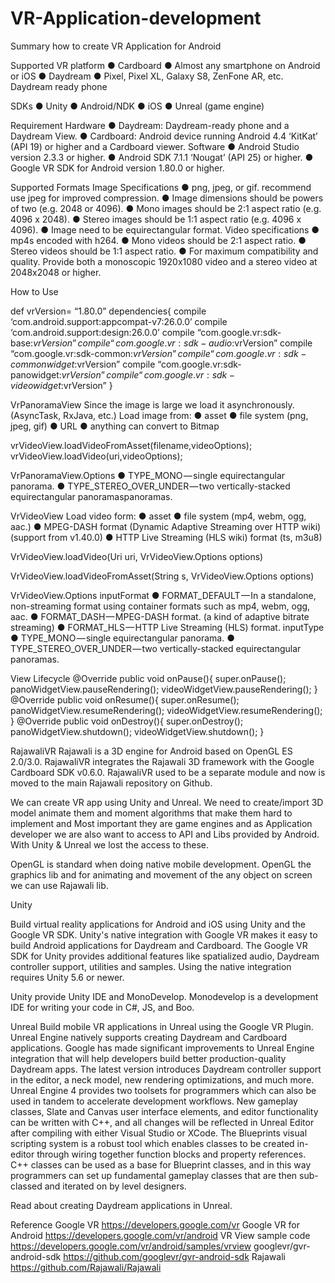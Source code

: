 # VR-Application-development
Summary how to create VR Application for Android

Supported VR platform
●	Cardboard
●	Almost any smartphone on Android or iOS
●	Daydream
●	Pixel, Pixel XL, Galaxy S8, ZenFone AR, etc. Daydream ready phone

SDKs
●	Unity
●	Android/NDK
●	iOS
●	Unreal (game engine)

Requirement
Hardware
●	Daydream: Daydream-ready phone and a Daydream View.
●	Cardboard: Android device running Android 4.4 ‘KitKat’ (API 19) or higher and a Cardboard viewer.
Software
●	Android Studio version 2.3.3 or higher.
●	Android SDK 7.1.1 ‘Nougat’ (API 25) or higher.
●	Google VR SDK for Android version 1.80.0 or higher.

Supported Formats
Image Specifications
●	png, jpeg, or gif. recommend use jpeg for improved compression.
●	Image dimensions should be powers of two (e.g. 2048 or 4096).
●	Mono images should be 2:1 aspect ratio (e.g. 4096 x 2048).
●	Stereo images should be 1:1 aspect ratio (e.g. 4096 x 4096).
●	Image need to be equirectangular format.
Video specifications
●	mp4s encoded with h264.
●	Mono videos should be 2:1 aspect ratio.
●	Stereo videos should be 1:1 aspect ratio.
●	For maximum compatibility and quality. Provide both a monoscopic 1920x1080 video and a stereo video at 2048x2048 or higher.

How to Use

def vrVersion= “1.80.0”
       dependencies{
       compile ‘com.android.support:appcompat-v7:26.0.0’
       compile ‘com.android.support:design:26.0.0’
       compile “com.google.vr:sdk-base:$vrVersion”
       compile “com.google.vr:sdk-audio:$vrVersion”
       compile “com.google.vr:sdk-common:$vrVersion”
       compile “com.google.vr:sdk-commonwidget:$vrVersion”
       compile “com.google.vr:sdk-panowidget:$vrVersion”
       compile “com.google.vr:sdk-videowidget:$vrVersion”
       }

VrPanoramaView
Since the image is large we load it asynchronously. (AsyncTask, RxJava, etc.)
Load image from:
●	asset
●	file system (png, jpeg, gif)
●	URL
●	anything can convert to Bitmap

vrVideoView.loadVideoFromAsset(filename,videoOptions);
vrVideoView.loadVideo(uri,videoOptions);

VrPanoramaView.Options
●	TYPE_MONO — single equirectangular panorama.
●	TYPE_STEREO_OVER_UNDER — two vertically-stacked equirectangular panoramaspanoramas.

VrVideoView 
Load video form:
●	asset
●	file system (mp4, webm, ogg, aac.)
●	MPEG-DASH format (Dynamic Adaptive Streaming over HTTP wiki) (support from v1.40.0)
●	HTTP Live Streaming (HLS wiki) format (ts, m3u8)

VrVideoView.loadVideo(Uri uri, VrVideoView.Options options)
      
VrVideoView.loadVideoFromAsset(String s, VrVideoView.Options options)

VrVideoView.Options
inputFormat
●	FORMAT_DEFAULT — In a standalone, non-streaming format using container formats such as mp4, webm, ogg, aac.
●	FORMAT_DASH — MPEG-DASH format. (a kind of adaptive bitrate streaming)
●	FORMAT_HLS — HTTP Live Streaming (HLS) format.
inputType
●	TYPE_MONO — single equirectangular panorama.
●	TYPE_STEREO_OVER_UNDER — two vertically-stacked equirectangular panoramas.

View Lifecycle
@Override
public void onPause(){
       super.onPause();
       panoWidgetView.pauseRendering();
       videoWidgetView.pauseRendering();
       }
@Override
public void onResume(){
       super.onResume();
       panoWidgetView.resumeRendering();
       videoWidgetView.resumeRendering();
       }
@Override
public void onDestroy(){
       super.onDestroy();
       panoWidgetView.shutdown();
       videoWidgetView.shutdown();
       }

RajawaliVR
Rajawali is a 3D engine for Android based on OpenGL ES 2.0/3.0.  RajawaliVR integrates the Rajawali 3D framework with the Google Cardboard SDK v0.6.0.
RajawaliVR used to be a separate module and now is moved to the main Rajawali repository on Github.

We can create VR app using Unity and Unreal. We need to create/import 3D model animate them and moment algorithms that make them hard to implement and Most important they are game engines and as Application developer we are also want to access to API and Libs provided by Android. With Unity & Unreal we lost the access to these.

OpenGL is standard when doing native mobile development. OpenGL the graphics lib and for animating and movement of the any object on screen we can use Rajawali lib.

Unity

Build virtual reality applications for Android and iOS using Unity and the Google VR SDK.
Unity's native integration with Google VR makes it easy to build Android applications for Daydream and Cardboard. The Google VR SDK for Unity provides additional features like spatialized audio, Daydream controller support, utilities and samples.
Using the native integration requires Unity 5.6 or newer.

Unity provide Unity IDE and MonoDevelop. Monodevelop is a development IDE for writing your code in C#, JS, and Boo. 

Unreal
Build mobile VR applications in Unreal using the Google VR Plugin. Unreal Engine natively supports creating Daydream and Cardboard applications.
Google has made significant improvements to Unreal Engine integration that will help developers build better production-quality Daydream apps. The latest version introduces Daydream controller support in the editor, a neck model, new rendering optimizations, and much more.
Unreal Engine 4 provides two toolsets for programmers which can also be used in tandem to accelerate development workflows. New gameplay classes, Slate and Canvas user interface elements, and editor functionality can be written with C++, and all changes will be reflected in Unreal Editor after compiling with either Visual Studio or XCode. The Blueprints visual scripting system is a robust tool which enables classes to be created in-editor through wiring together function blocks and property references.
C++ classes can be used as a base for Blueprint classes, and in this way programmers can set up fundamental gameplay classes that are then sub-classed and iterated on by level designers.

Read about creating Daydream applications in Unreal.



Reference
Google VR https://developers.google.com/vr
Google VR for Android https://developers.google.com/vr/android
VR View sample code https://developers.google.com/vr/android/samples/vrview
googlevr/gvr-android-sdk https://github.com/googlevr/gvr-android-sdk
Rajawali https://github.com/Rajawali/Rajawali






